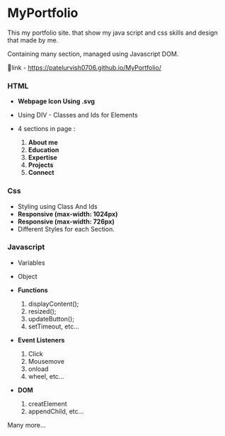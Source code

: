 # MyPortfolio

This my portfolio site. that show my java script and css skills and design that made by me.

Containing many section, managed using Javascript DOM.

🔗link - https://patelurvish0706.github.io/MyPortfolio/

### HTML
* **Webpage Icon Using .svg**

* Using DIV - Classes and Ids for Elements

* 4 sections in page :
    1. **About me** 
    2. **Education**  
    3. **Expertise**  
    4. **Projects** 
    5. **Connect**

### Css
* Styling using Class And Ids
* **Responsive (max-width: 1024px)**
* **Responsive (max-width: 726px)**
* Different Styles for each Section.

### Javascript 
* Variables 
* Object 

* **Functions**
    1. displayContent(); 
    2. resized(); 
    3. updateButton();
    4. setTimeout, etc...

* **Event Listeners** 
    1. Click 
    2. Mousemove 
    3. onload
    4. wheel, etc...

* **DOM**
    1. creatElement
    2. appendChild, etc...

Many more...


